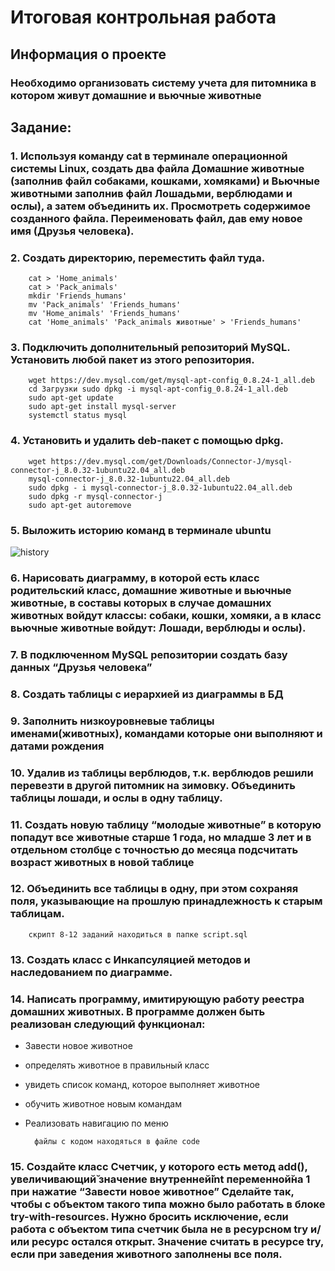 # Итоговая контрольная работа

## Информация о проекте
### Необходимо организовать систему учета для питомника в котором живут домашние и вьючные животные
## Задание:
### 1. Используя команду cat в терминале операционной системы Linux, создать два файла Домашние животные (заполнив файл собаками, кошками, хомяками) и Вьючные животными заполнив файл Лошадьми, верблюдами и ослы), а затем объединить их. Просмотреть содержимое созданного файла. Переименовать файл, дав ему новое имя (Друзья человека).
### 2. Создать директорию, переместить файл туда.
        cat > 'Home_animals'
        cat > 'Pack_animals'
        mkdir 'Friends_humans'
        mv 'Pack_animals' 'Friends_humans'
        mv 'Home_animals' 'Friends_humans'
        cat 'Home_animals' 'Pack_animals животные' > 'Friends_humans'

### 3. Подключить дополнительный репозиторий MySQL. Установить любой пакет из этого репозитория.
        wget https://dev.mysql.com/get/mysql-apt-config_0.8.24-1_all.deb
        cd Загрузки sudo dpkg -i mysql-apt-config_0.8.24-1_all.deb
        sudo apt-get update
        sudo apt-get install mysql-server
        systemctl status mysql
### 4. Установить и удалить deb-пакет с помощью dpkg.
        wget https://dev.mysql.com/get/Downloads/Connector-J/mysql-connector-j_8.0.32-1ubuntu22.04_all.deb
        mysql-connector-j_8.0.32-1ubuntu22.04_all.deb
        sudo dpkg - i mysql-connector-j_8.0.32-1ubuntu22.04_all.deb
        sudo dpkg -r mysql-connector-j
        sudo apt-get autoremove
### 5. Выложить историю команд в терминале ubuntu
![history](C:\Users\user\Desktop\BD_SSH\images\history.png)
### 6. Нарисовать диаграмму, в которой есть класс родительский класс, домашние животные и вьючные животные, в составы которых в случае домашних животных войдут классы: собаки, кошки, хомяки, а в класс вьючные животные войдут: Лошади, верблюды и ослы).
### 7. В подключенном MySQL репозитории создать базу данных “Друзья человека”
### 8. Создать таблицы с иерархией из диаграммы в БД
### 9. Заполнить низкоуровневые таблицы именами(животных), командами которые они выполняют и датами рождения
### 10. Удалив из таблицы верблюдов, т.к. верблюдов решили перевезти в другой питомник на зимовку. Объединить таблицы лошади, и ослы в одну таблицу.
### 11. Создать новую таблицу “молодые животные” в которую попадут все животные старше 1 года, но младше 3 лет и в отдельном столбце с точностью до месяца подсчитать возраст животных в новой таблице
### 12. Объединить все таблицы в одну, при этом сохраняя поля, указывающие на прошлую принадлежность к старым таблицам.
        скрипт 8-12 заданий находиться в папке script.sql
### 13. Создать класс с Инкапсуляцией методов и наследованием по диаграмме.
### 14. Написать программу, имитирующую работу реестра домашних животных. В программе должен быть реализован следующий функционал:
* Завести новое животное
* определять животное в правильный класс
* увидеть список команд, которое выполняет животное
* обучить животное новым командам
* Реализовать навигацию по меню

        файлы с кодом находяться в файле code
### 15. Создайте класс Счетчик, у которого есть метод add(), увеличивающий̆ значение внутренней̆int переменной̆на 1 при нажатие “Завести новое животное” Сделайте так, чтобы с объектом такого типа можно было работать в блоке try-with-resources. Нужно бросить исключение, если работа с объектом типа счетчик была не в ресурсном try и/или ресурс остался открыт. Значение считать в ресурсе try, если при заведения животного заполнены все поля.